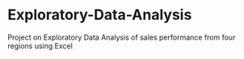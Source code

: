 # Exploratory-Data-Analysis
Project on Exploratory Data Analysis of sales performance from four regions using Excel
